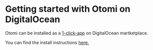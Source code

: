 # Getting started with Otomi on DigitalOcean

Otomi can be installed as a [1-click-app](https://marketplace.digitalocean.com/apps/otomi?refcode=476bfcac9ec9&action=deploy) on DigitalOcean martketplace. 

You can find the install instructions [here.](https://marketplace.digitalocean.com/apps/otomi)
